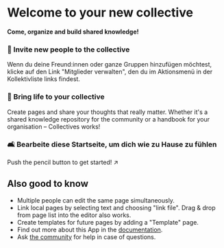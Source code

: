 # Welcome to your new collective

**Come, organize and build shared knowledge!**


### 👥 Invite new people to the collective

Wenn du deine Freund:innen oder ganze Gruppen hinzufügen möchtest, klicke auf den Link "Mitglieder verwalten", den du im Aktionsmenü in der Kollektivliste links findest.

### 🌱 Bring life to your collective

Create pages and share your thoughts that really matter. Whether it's a shared knowledge repository for the community or a handbook for your organisation – Collectives works!

### 🛋️ Bearbeite diese Startseite, um dich wie zu Hause zu fühlen

Push the pencil button to get started! ↗️


## Also good to know

* Multiple people can edit the same page simultaneously.
* Link local pages by selecting text and choosing "link file". Drag & drop from page list into the editor also works.
* Create templates for future pages by adding a "Template" page.
* Find out more about this App in the [documentation](https://collectivecloud.gitlab.io/collectives/).
* Ask [the community](https://help.nextcloud.com/c/apps/collectives/174) for help in case of questions.
